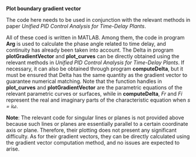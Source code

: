 **Plot boundary gradient vector**

The code here needs to be used in conjunction with the relevant methods in paper *Unified PID Control Analysis for Time-Delay Plants*. 

All of these coed is written in MATLAB. Among them, the code in program **Arg** is used to calculate the phase angle related to time delay, and continuity has already been taken into account. The Delta in program **plotGradientVector** and **plot_curves** can be directly obtained using the relevant methods in *Unified PID Control Analysis for Time-Delay Plants*. If necessary, it can also be obtained through program **computeDelta**, but it must be ensured that Delta has the same quantity as the gradient vector to guarantee numerical matching. Note that the function handles in **plot_curves** and **plotGradientVector** are the parametric equations of the relevant parametric curves or surfaces, while in **computeDelta**, *Fr* and *Fi* represent the real and imaginary parts of the characteristic equation when *s = iω*.

**Note**: The relevant code for singular lines or planes is not provided above because such lines or planes are essentially parallel to a certain coordinate axis or plane. Therefore, their plotting does not present any significant difficulty. As for their gradient vectors, they can be directly calculated using the gradient vector computation method, and no issues are expected to arise.
